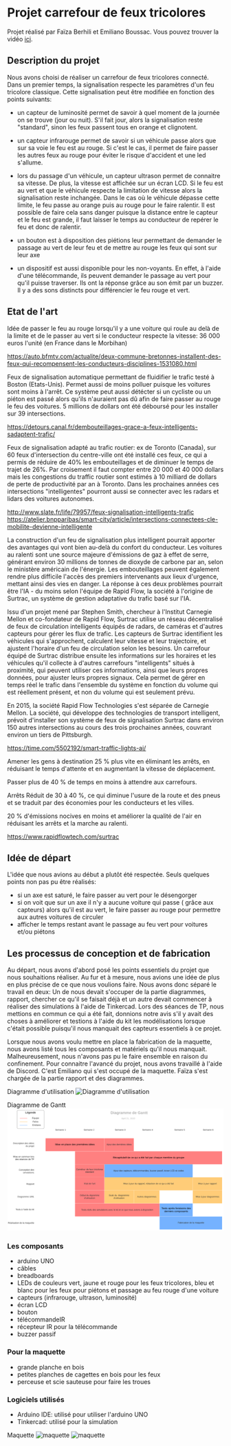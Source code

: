 # Projet carrefour de feux tricolores

Projet réalisé par Faïza Berhili et Emiliano Boussac.
Vous pouvez trouver la vidéo [ici](https://youtu.be/36WNWxsm3vQ).

<h2>Description du projet</h2>

Nous avons choisi de réaliser un carrefour de feux tricolores connecté.
Dans un premier temps, la signalisation respecte les paramètres d'un feu tricolore classique. Cette signalisation peut être modifiée en fonction des points suivants:

- un capteur de luminosité permet de savoir à quel moment de la journée on se trouve (jour ou nuit). S'il fait jour, alors la signalisation reste "standard", sinon les feux passent tous en orange et clignotent.

- un capteur infrarouge permet de savoir si un véhicule passe alors que sur sa voie le feu est au rouge. Si c'est le cas, il permet de faire passer les autres feux au rouge pour éviter le risque d'accident et une led s'allume.

- lors du passage d'un véhicule, un capteur ultrason permet de connaitre sa vitesse. De plus, la vitesse est affichée sur un écran LCD.
Si le feu est au vert et que le véhicule respecte la limitation de vitesse alors la signalisation reste inchangée. Dans le cas où le véhicule dépasse cette limite, le feu passe au orange puis au rouge pour le faire ralentir. Il est possible de faire cela sans danger puisque la distance entre le capteur et le feu est grande, il faut laisser le temps au conducteur de repérer le feu et donc de ralentir.

- un bouton est à disposition des piétions leur permettant de demander le passage au vert de leur feu et de mettre au rouge les feux qui sont sur leur axe

- un dispositif est aussi disponible pour les non-voyants. En effet, à l'aide d'une télécommande, ils peuvent demander le passage au vert pour qu'il puisse traverser. Ils ont la réponse grâce au son émit par un buzzer. Il y a des sons distincts pour différencier le feu rouge et vert.

<h2>Etat de l'art</h2>

Idée de passer le feu au rouge lorsqu'il y a une voiture qui roule au delà de la limite et de le passer au vert si le conducteur respecte la vitesse: 36 000 euros l'unité (en France dans le Morbihan)

https://auto.bfmtv.com/actualite/deux-commune-bretonnes-installent-des-feux-qui-recompensent-les-conducteurs-disciplines-1531080.html

Feux de signalisation automatique permettant de fluidifier le trafic testé à Boston (Etats-Unis). Permet aussi de moins polluer puisque les voitures sont moins à l'arrêt. Ce système peut aussi détécter si un cycliste ou un piéton est passé alors qu'ils n'auraient pas dû afin de faire passer au rouge le feu des voitures. 5 millions de dollars ont été déboursé pour les installer sur 39 intersections.

https://detours.canal.fr/dembouteillages-grace-a-feux-intelligents-sadaptent-trafic/

Feux de signalisation adapté au trafic routier: ex de Toronto (Canada), sur 60 feux d'intersection du centre-ville ont été installé ces feux, ce qui a permis de réduire de 40% les embouteillages et de diminuer le temps de trajet de 26%. Par croisement il faut compter entre 20 000 et 40 000 dollars mais les congestions du traffic routier sont estimés à 10 milliard de dollars de perte de productivité par an à Toronto.
Dans les prochaines années ces intersections "intelligentes" pourront aussi se connecter avec les radars et lidars des voitures autonomes.

http://www.slate.fr/life/79957/feux-signalisation-intelligents-trafic
https://atelier.bnpparibas/smart-city/article/intersections-connectees-cle-mobilite-devienne-intelligente

La construction d'un feu de signalisation plus intelligent pourrait apporter des avantages qui vont bien au-delà du confort du conducteur. Les voitures au ralenti sont une source majeure d'émissions de gaz à effet de serre, générant environ 30 millions de tonnes de dioxyde de carbone par an, selon le ministère américain de l'énergie. Les embouteillages peuvent également rendre plus difficile l'accès des premiers intervenants aux lieux d'urgence, mettant ainsi des vies en danger. La réponse à ces deux problèmes pourrait être l'IA - du moins selon l'équipe de Rapid Flow, la société à l'origine de Surtrac, un système de gestion adaptative du trafic basé sur l'IA.

Issu d'un projet mené par Stephen Smith, chercheur à l'Institut Carnegie Mellon et co-fondateur de Rapid Flow, Surtrac utilise un réseau décentralisé de feux de circulation intelligents équipés de radars, de caméras et d'autres capteurs pour gérer les flux de trafic. Les capteurs de Surtrac identifient les véhicules qui s'approchent, calculent leur vitesse et leur trajectoire, et ajustent l'horaire d'un feu de circulation selon les besoins. Un carrefour équipé de Surtrac distribue ensuite les informations sur les horaires et les véhicules qu'il collecte à d'autres carrefours "intelligents" situés à proximité, qui peuvent utiliser ces informations, ainsi que leurs propres données, pour ajuster leurs propres signaux. Cela permet de gérer en temps réel le trafic dans l'ensemble du système en fonction du volume qui est réellement présent, et non du volume qui est seulement prévu.

En 2015, la société Rapid Flow Technologies s'est séparée de Carnegie Mellon. La société, qui développe des technologies de transport intelligent, prévoit d'installer son système de feux de signalisation Surtrac dans environ 150 autres intersections au cours des trois prochaines années, couvrant environ un tiers de Pittsburgh.

https://time.com/5502192/smart-traffic-lights-ai/

Amener les gens à destination 25 % plus vite en éliminant les arrêts, en réduisant le temps d'attente et en augmentant la vitesse de déplacement.

Passer plus de 40 % de temps en moins à attendre aux carrefours.

Arrêts Réduit de 30 à 40 %, ce qui diminue l'usure de la route et des pneus et se traduit par des économies pour les conducteurs et les villes.

20 % d'émissions nocives en moins et améliorer la qualité de l'air en réduisant les arrêts et la marche au ralenti.

https://www.rapidflowtech.com/surtrac

<h2>Idée de départ</h2> 

L'idée que nous avions au début a plutôt été respectée. Seuls quelques points non pas pu être réalisés:
- si un axe est saturé, le faire passer au vert pour le désengorger
- si on voit que sur un axe il n'y a aucune voiture qui passe ( grâce aux capteurs) alors qu'il est au vert, le faire passer au rouge pour permettre aux autres voitures de circuler
- afficher le temps restant avant le passage au feu vert pour voitures et/ou piétons

<h2>Les  processus de conception et de fabrication</h2>

Au départ, nous avons d'abord posé les points essentiels du projet que nous souhaitions réaliser. Au fur et à mesure, nous avions une idée de plus en plus précise de ce que nous voulions faire.
Nous avons donc séparé le travail en deux:
Un de nous devait s'occuper de la partie diagrammes, rapport, chercher ce qu'il se faisait déjà et un autre devait commencer à réaliser des simulations à l'aide de Tinkercad.
Lors des séances de TP, nous mettions en commun ce qui a été fait, donnions notre avis s'il y avait des choses à améliorer et testions à l'aide du kit les modélisations lorsque c'était possible puisqu'il nous manquait des capteurs essentiels à ce projet.

Lorsque nous avons voulu mettre en place la fabrication de la maquette, nous avons listé tous les composants et matériels qu'il nous manquait.
Malheureusement, nous n'avons pas pu le faire ensemble en raison du confinement.
Pour connaitre l'avancé du projet, nous avons travaillé à l'aide de Discord. C'est Emiliano qui s'est occupé de la maquette. Faïza s'est chargée de la partie rapport et des diagrammes.

Diagramme d'utilisation
![Diagramme d'utilisation](https://github.com/institut-galilee/2020-potential-eureka/blob/master/doc/Diagrammes/diagramme_utilisation.png)


Diagramme de Gantt
![Diagramme de Gantt](https://github.com/institut-galilee/2020-potential-eureka/blob/master/doc/Diagrammes/diagram_gantt.png)


<h3>Les composants</h3> 

- arduino UNO
- câbles
- breadboards
- LEDs de couleurs vert, jaune et rouge pour les feux tricolores, bleu et blanc pour les feux pour piétons et passage au feu rouge d'une voiture
- capteurs (infrarouge, ultrason, luminosité)
- écran LCD
- bouton
- télécommandeIR
- récepteur IR pour la télécommande
- buzzer passif

<h3>Pour la maquette</h3>

- grande planche en bois
- petites planches de cagettes en bois pour les feux
- perceuse et scie sauteuse pour faire les troues


<h3>Logiciels utilisés</h3>

- Arduino IDE: utilisé pour utiliser l'arduino UNO
- Tinkercad: utilisé pour la simulation

Maquette
![maquette](https://github.com/institut-galilee/2020-potential-eureka/blob/master/doc/20200420172119.JPG)
![maquette](https://github.com/institut-galilee/2020-potential-eureka/blob/master/doc/20200420172107.JPG)
